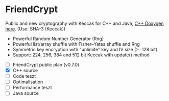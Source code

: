# FriendCrypt
Public and new cryptography with Keccak for C++ and Java, [C++ Doxygen here](https://onlinewolf.github.io/friendcrypt/cpp/doxygen/html/index.html). (Use: SHA-3 (Keccak))
* Powerful Random Number Generator (Rng)
* Powerful list/array shuffle with Fisher–Yates shuffle and Rng
* Symmetric key encryption with "unlimite" key and IV size (>=128 bit)
* Support: 224, 256, 384 and 512 bit Keccak with update() method

- [ ] FriendCrypt public plan (v0.7.0)
- [x] C++ source
- [ ] Code teszt
- [ ] Optimalisation
- [ ] Performance teszt
- [ ] Java source
